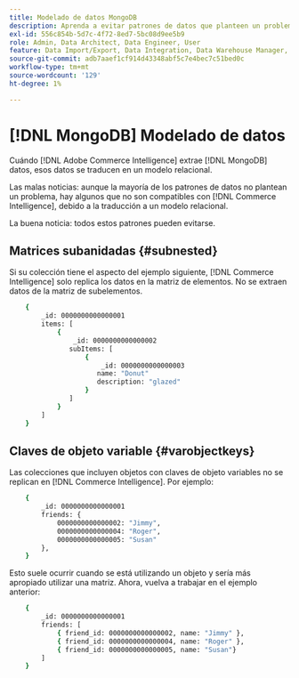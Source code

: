 ```yaml
---
title: Modelado de datos MongoDB
description: Aprenda a evitar patrones de datos que planteen un problema.
exl-id: 556c854b-5d7c-4f72-8ed7-5bc08d9ee5b9
role: Admin, Data Architect, Data Engineer, User
feature: Data Import/Export, Data Integration, Data Warehouse Manager, Commerce Tables
source-git-commit: adb7aaef1cf914d43348abf5c7e4bec7c51bed0c
workflow-type: tm+mt
source-wordcount: '129'
ht-degree: 1%

---
```


# [!DNL MongoDB] Modelado de datos

Cuándo [!DNL Adobe Commerce Intelligence] extrae [!DNL MongoDB] datos, esos datos se traducen en un modelo relacional.

Las malas noticias: aunque la mayoría de los patrones de datos no plantean un problema, hay algunos que no son compatibles con [!DNL Commerce Intelligence], debido a la traducción a un modelo relacional.

La buena noticia: todos estos patrones pueden evitarse.

## Matrices subanidadas {#subnested}

Si su colección tiene el aspecto del ejemplo siguiente, [!DNL Commerce Intelligence] solo replica los datos en la matriz de elementos. No se extraen datos de la matriz de subelementos.

```bash
    {
        _id: 0000000000000001
        items: [
            {
                _id: 0000000000000002
               subItems: [
                   {
                       _id: 0000000000000003
                      name: "Donut"
                      description: "glazed"
                   }
               ]
            }
        ]
    }
```

## Claves de objeto variable {#varobjectkeys}

Las colecciones que incluyen objetos con claves de objeto variables no se replican en [!DNL Commerce Intelligence]. Por ejemplo:

```bash
    {
        _id: 0000000000000001
        friends: {
            0000000000000002: "Jimmy",
            0000000000000004: "Roger",
            0000000000000005: "Susan"
        },
    }
```

Esto suele ocurrir cuando se está utilizando un objeto y sería más apropiado utilizar una matriz. Ahora, vuelva a trabajar en el ejemplo anterior:

```bash
    {
        _id: 0000000000000001
        friends: [
            { friend_id: 0000000000000002, name: "Jimmy" },
            { friend_id: 0000000000000004, name: "Roger" },
            { friend_id: 0000000000000005, name: "Susan"}
        ]
    }
```

